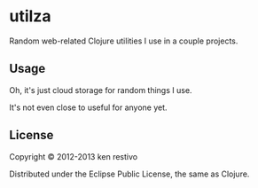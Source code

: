 # utilza

Random web-related Clojure utilities I use in a couple projects.

## Usage

Oh, it's just cloud storage for random things I use.

It's not even close to useful for anyone yet.

## License

Copyright © 2012-2013 ken restivo

Distributed under the Eclipse Public License, the same as Clojure.
